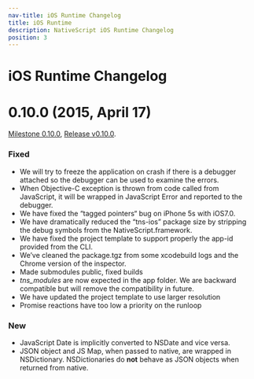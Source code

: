 ```yaml
---
nav-title: iOS Runtime Changelog
title: iOS Runtime
description: NativeScript iOS Runtime Changelog
position: 3
---
```

iOS Runtime Changelog
=====================

0.10.0 (2015, April 17)
==
[Milestone 0.10.0](https://github.com/NativeScript/ios-runtime/issues?q=milestone%3A0.10.0), [Release v0.10.0](https://github.com/NativeScript/ios-runtime/releases/tag/v0.10.0).

### Fixed
 * We will try to freeze the application on crash if there is a debugger attached so the debugger can be used to examine the errors.
 * When Objective-C exception is thrown from code called from JavaScript, it will be wrapped in JavaScript Error and reported to the debugger.
 * We have fixed the “tagged pointers“ bug on iPhone 5s with iOS7.0.
 * We have dramatically reduced the “tns-ios” package size by stripping the debug symbols from the NativeScript.framework.
 * We have fixed the project template to support properly the app-id provided from the CLI.
 * We’ve cleaned the package.tgz from some xcodebuild logs and the Chrome version of the inspector.
 * Made submodules public, fixed builds
 * *tns_modules* are now expected in the app folder. We are backward compatible but will remove the compatibility in future.
 * We have updated the project template to use larger resolution
 * Promise reactions have too low a priority on the runloop

### New
 * JavaScript Date is implicitly converted to NSDate and vice versa.
 * JSON object and JS Map, when passed to native, are wrapped in NSDictionary. NSDictionaries do **not** behave as JSON objects when returned from native.

